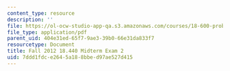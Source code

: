 ```yaml
---
content_type: resource
description: ''
file: https://ol-ocw-studio-app-qa.s3.amazonaws.com/courses/18-600-probability-and-random-variables-fall-2019/7ddd1fdce2645a188bbed97ae527d415_MIT18_600F19_mid2_2012.pdf
file_type: application/pdf
parent_uid: 404e31ed-65f7-9ae3-39b0-66e31da833f7
resourcetype: Document
title: Fall 2012 18.440 Midterm Exam 2
uid: 7ddd1fdc-e264-5a18-8bbe-d97ae527d415
---
```


